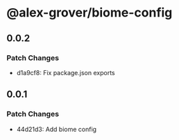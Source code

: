 # @alex-grover/biome-config

## 0.0.2

### Patch Changes

- d1a9cf8: Fix package.json exports

## 0.0.1

### Patch Changes

- 44d21d3: Add biome config
